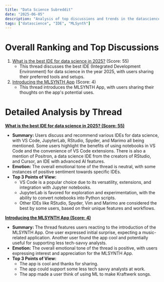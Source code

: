 ```yaml
---
title: "Data Science Subreddit"
date: "2025-06-05"
description: "Analysis of top discussions and trends in the datascience subreddit"
tags: ["datascience", "IDE", "MLSynth"]
---
```


# Overall Ranking and Top Discussions
1.  [What is the best IDE for data science in 2025?](https://www.reddit.com/r/datascience/comments/1l40tho/what_is_the_best_ide_for_data_science_in_2025/) (Score: 55)
    *   This thread discusses the best IDE (Integrated Development Environment) for data science in the year 2025, with users sharing their preferred tools and setups.
2.  [Introducing the MLSYNTH App](https://www.reddit.com/r/datascience/comments/1l3y3sd/introducing_the_mlsynth_app/) (Score: 4)
    *   This thread introduces the MLSYNTH App, with users sharing their thoughts on the app's potential uses.

# Detailed Analysis by Thread
**[What is the best IDE for data science in 2025? (Score: 55)](https://www.reddit.com/r/datascience/comments/1l40tho/what_is_the_best_ide_for_data_science_in_2025/)**
*   **Summary:**  Users discuss and recommend various IDEs for data science, with VS Code, JupyterLab, RStudio, Spyder, and Marimo all being mentioned. Some users highlight the benefits of using notebooks in VS Code and the convenience of VS Code extensions. There is also a mention of Positron, a data science IDE from the creators of RStudio, and Cursor, an IDE with advanced AI features.
*   **Emotion:** The overall emotional tone of the thread is neutral, with some instances of positive sentiment towards specific IDEs.
*   **Top 3 Points of View:**
    *   VS Code is a popular choice due to its versatility, extensions, and integration with Jupyter notebooks.
    *   JupyterLab is favored for exploration and experimentation, with the ability to convert notebooks into Python scripts.
    *   Other IDEs like RStudio, Spyder, Vim and Marimo are considered the best by some users, based on their unique features and workflows.

**[Introducing the MLSYNTH App (Score: 4)](https://www.reddit.com/r/datascience/comments/1l3y3sd/introducing_the_mlsynth_app/)**
*   **Summary:** The thread features users reacting to the introduction of the MLSYNTH App. One user expressed initial surprise, expecting a music-related application. Another user found the app cool and potentially useful for supporting less tech-savvy analysts.
*   **Emotion:** The overall emotional tone of the thread is positive, with users expressing interest and appreciation for the MLSYNTH App.
*   **Top 3 Points of View:**
    *   The app is cool and thanks for sharing.
    *   The app could support some less tech savvy analysts at work.
    *   The app made a user think of using ML to make Kraftwerk songs.
